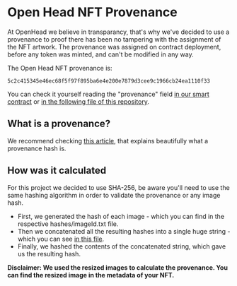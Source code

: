 # Open Head NFT Provenance
At OpenHead we believe in transparancy, that's why we've decided to use a provenance to proof there has been no tampering with the assignment of the NFT artwork. The provenance was assigned on contract deployment, before any token was minted, and can't be modified in any way.

The Open Head NFT provenance is:
```
5c2c415345e46ec68f5f97f895ba6e4e200e7879d3cee9c1966cb24ea1110f33
```

You can check it yourself reading the "provenance" field [in our smart contract](https://etherscan.io/address/0xca6788c8efa6a1c8bc97fa98938fa361d51ef823#readContract) or [in the following file of this repository](hashes/provenance.txt).


## What is a provenance?
We recommend checking [this article](https://medium.com/coinmonks/the-elegance-of-the-nft-provenance-hash-solution-823b39f99473), that explains beautifully what a provenance hash is.

## How was it calculated
For this project we decided to use SHA-256, be aware you'll need to use the same hashing algorithm in order to validate the provenance or any image hash.

* First, we generated the hash of each image - which you can find in the respective hashes/imageId.txt file.
* Then we concatenated all the resulting hashes into a single huge string - which you can see [in this file](hashes/concatenatedHashString.txt).
* Finally, we hashed the contents of the concatenated string, which gave us the resulting hash.

**Disclaimer: We used the resized images to calculate the provenance. You can find the resized image in the metadata of your NFT.**